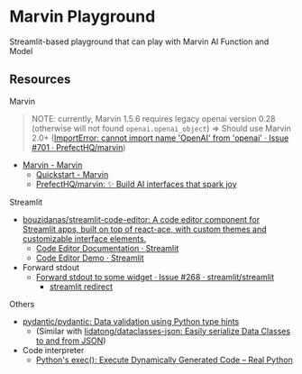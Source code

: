 # Marvin Playground

Streamlit-based playground that can play with Marvin AI Function and Model

## Resources

Marvin

> NOTE: currently, Marvin 1.5.6 requires legacy openai version 0.28 (otherwise will not found `openai.openai_object`) => Should use Marvin 2.0+ ([ImportError: cannot import name 'OpenAI' from 'openai' · Issue #701 · PrefectHQ/marvin](https://github.com/PrefectHQ/marvin/issues/701))

- [Marvin - Marvin](https://www.askmarvin.ai/)
  - [Quickstart - Marvin](https://www.askmarvin.ai/welcome/quickstart/#__tabbed_1_1)
  - [PrefectHQ/marvin: ✨ Build AI interfaces that spark joy](https://github.com/PrefectHQ/marvin)

Streamlit

- [bouzidanas/streamlit-code-editor: A code editor component for Streamlit apps, built on top of react-ace, with custom themes and customizable interface elements.](https://github.com/bouzidanas/streamlit-code-editor?tab=readme-ov-file)
  - [Code Editor Documentation · Streamlit](https://code-editor-documentation.streamlit.app/)
  - [Code Editor Demo · Streamlit](https://bouzidanas-streamlit-i-streamlit-code-editorexamplesdemo-lq20k3.streamlit.app/)
- Forward stdout
  - [Forward stdout to some widget · Issue #268 · streamlit/streamlit](https://github.com/streamlit/streamlit/issues/268)
    - [streamlit redirect](https://gist.github.com/schaumb/037f139035d93cff3ad9f4f7e5f739ce)

Others

- [pydantic/pydantic: Data validation using Python type hints](https://github.com/pydantic/pydantic)
  - (Similar with [lidatong/dataclasses-json: Easily serialize Data Classes to and from JSON](https://github.com/lidatong/dataclasses-json))
- Code interpreter
  - [Python's exec(): Execute Dynamically Generated Code – Real Python](https://realpython.com/python-exec/)
